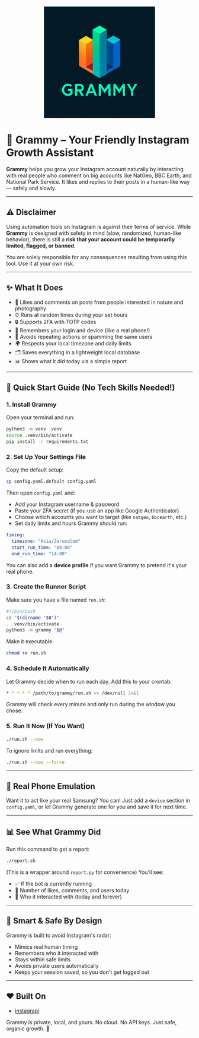 <p align="center">
  <img src="assets/logo.png" alt="Grammy logo" width="300"/>
</p>

# 📸 Grammy – Your Friendly Instagram Growth Assistant

**Grammy** helps you grow your Instagram account naturally by interacting with real people who comment on big accounts like NatGeo, BBC Earth, and National Park Service. It likes and replies to their posts in a human-like way — safely and slowly.

---

## ⚠️ Disclaimer

Using automation tools on Instagram is against their terms of service. While **Grammy** is designed with safety in mind (slow, randomized, human-like behavior), there is still a **risk that your account could be temporarily limited, flagged, or banned**.

You are solely responsible for any consequences resulting from using this tool. Use it at your own risk.

---

## ✨ What It Does
- 💬 Likes and comments on posts from people interested in nature and photography
- ⏰ Runs at random times during your set hours
- 🔒 Supports 2FA with TOTP codes
- 💾 Remembers your login and device (like a real phone!)
- 🧠 Avoids repeating actions or spamming the same users
- 🌍 Respects your local timezone and daily limits
- 🗂 Saves everything in a lightweight local database
- 📊 Shows what it did today via a simple report

---

## 🚀 Quick Start Guide (No Tech Skills Needed!)

### 1. **Install Grammy**
Open your terminal and run:
```bash
python3 -m venv .venv
source .venv/bin/activate
pip install -r requirements.txt
```

### 2. **Set Up Your Settings File**
Copy the default setup:
```bash
cp config.yaml.default config.yaml
```
Then open `config.yaml` and:
- Add your Instagram username & password
- Paste your 2FA secret (if you use an app like Google Authenticator)
- Choose which accounts you want to target (like `natgeo`, `bbcearth`, etc.)
- Set daily limits and hours Grammy should run:

```yaml
timing:
  timezone: "Asia/Jerusalem"
  start_run_time: "08:00"
  end_run_time: "14:00"
```

You can also add a **device profile** if you want Grammy to pretend it's your real phone.

### 3. **Create the Runner Script**
Make sure you have a file named `run.sh`:
```bash
#!/bin/bash
cd "$(dirname "$0")"
. .venv/bin/activate
python3 -m grammy "$@"
```
Make it executable:
```bash
chmod +x run.sh
```

### 4. **Schedule It Automatically**
Let Grammy decide when to run each day. Add this to your crontab:
```bash
* * * * * /path/to/grammy/run.sh >> /dev/null 2>&1
```
Grammy will check every minute and only run during the window you chose.

### 5. **Run It Now (If You Want)**
```bash
./run.sh --now
```
To ignore limits and run everything:
```bash
./run.sh --now --force
```

---

## 📱 Real Phone Emulation
Want it to act like your real Samsung? You can! Just add a `device` section in `config.yaml`, or let Grammy generate one for you and save it for next time.

---

## 📊 See What Grammy Did
Run this command to get a report:
```bash
./report.sh
```
(This is a wrapper around `report.py` for convenience)
You'll see:
- ✅ If the bot is currently running
- 💬 Number of likes, comments, and users today
- 👥 Who it interacted with (today and forever)

---

## 🧠 Smart & Safe By Design
Grammy is built to avoid Instagram's radar:
- Mimics real human timing
- Remembers who it interacted with
- Stays within safe limits
- Avoids private users automatically
- Keeps your session saved, so you don't get logged out

---

## ❤️ Built On
- [instagrapi](https://github.com/adw0rd/instagrapi)

Grammy is private, local, and yours. No cloud. No API keys. Just safe, organic growth. 🌱
